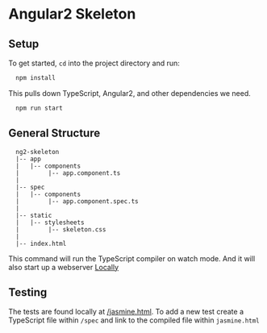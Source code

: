# Angular2 Skeleton

## Setup

To get started, `cd` into the project directory and run:

```bash
  npm install
```

This pulls down TypeScript, Angular2, and other dependencies we need.

```bash
  npm run start
```
## General Structure

```text
  ng2-skeleton
  |-- app
  |   |-- components
  |        |-- app.component.ts
  |
  |-- spec
  |   |-- components
  |        |-- app.component.spec.ts
  |
  |-- static
  |   |-- stylesheets
  |        |-- skeleton.css
  |
  |-- index.html
```

This command will run the TypeScript compiler on watch mode. And it will also start up a webserver
[Locally](http://localhost:3000)

## Testing

The tests are found locally at [/jasmine.html](http://localhost:3000/jasmine.html). To add a new test create
a TypeScript file within `/spec` and link to the compiled file within `jasmine.html`

